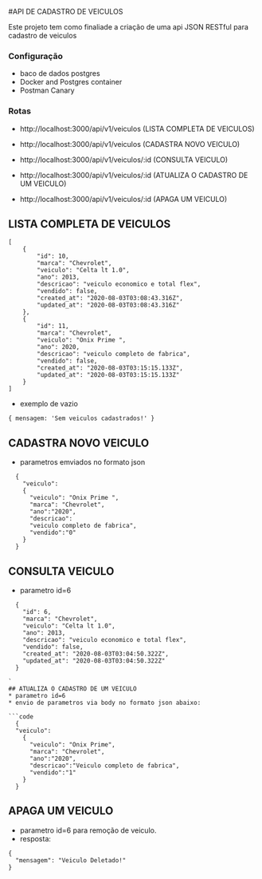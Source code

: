 #API DE CADASTRO DE VEICULOS

Este projeto tem como finaliade a criação de uma api JSON RESTful para cadastro de veiculos

### Configuração 
* baco de dados postgres 
* Docker and Postgres container
* Postman Canary

### Rotas 

* http://localhost:3000/api/v1/veiculos (LISTA COMPLETA DE VEICULOS)

* http://localhost:3000/api/v1/veiculos (CADASTRA NOVO VEICULO)

* http://localhost:3000/api/v1/veiculos/:id (CONSULTA VEICULO)

* http://localhost:3000/api/v1/veiculos/:id (ATUALIZA O CADASTRO DE UM VEICULO)

* http://localhost:3000/api/v1/veiculos/:id (APAGA UM VEICULO)

## LISTA COMPLETA DE VEICULOS

```code
[
    {
        "id": 10,
        "marca": "Chevrolet",
        "veiculo": "Celta lt 1.0",
        "ano": 2013,
        "descricao": "veiculo economico e total flex",
        "vendido": false,
        "created_at": "2020-08-03T03:08:43.316Z",
        "updated_at": "2020-08-03T03:08:43.316Z"
    },
    {
        "id": 11,
        "marca": "Chevrolet",
        "veiculo": "Onix Prime ",
        "ano": 2020,
        "descricao": "veiculo completo de fabrica",
        "vendido": false,
        "created_at": "2020-08-03T03:15:15.133Z",
        "updated_at": "2020-08-03T03:15:15.133Z"
    }
]
```
* exemplo de vazio

`
  {
    mensagem: 'Sem veiculos cadastrados!'
  }
`
## CADASTRA NOVO VEICULO
* parametros emviados no formato json

```code
  {
    "veiculo":
    {
      "veiculo": "Onix Prime ",
      "marca": "Chevrolet",
      "ano":"2020",
      "descricao":
      "veiculo completo de fabrica",
      "vendido":"0"
    }
  }
```
## CONSULTA VEICULO
* parametro id=6

```code
  {
    "id": 6,
    "marca": "Chevrolet",
    "veiculo": "Celta lt 1.0",
    "ano": 2013,
    "descricao": "veiculo economico e total flex",
    "vendido": false,
    "created_at": "2020-08-03T03:04:50.322Z",
    "updated_at": "2020-08-03T03:04:50.322Z"
  }

`
## ATUALIZA O CADASTRO DE UM VEICULO
* parametro id=6
* envio de parametros via body no formato json abaixo:

```code
  {
  "veiculo":
    {
      "veiculo": "Onix Prime",
      "marca": "Chevrolet",
      "ano":"2020",
      "descricao":"Veiculo completo de fabrica",
      "vendido":"1"
    }
  }
```
## APAGA UM VEICULO

* parametro id=6 para remoção de veiculo.
* resposta:
```code
{
  "mensagem": "Veiculo Deletado!"
}
```
